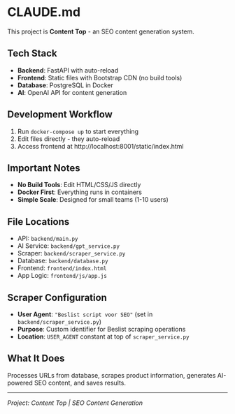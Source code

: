 # CLAUDE.md

This project is **Content Top** - an SEO content generation system.

## Tech Stack
- **Backend**: FastAPI with auto-reload
- **Frontend**: Static files with Bootstrap CDN (no build tools)
- **Database**: PostgreSQL in Docker
- **AI**: OpenAI API for content generation

## Development Workflow
1. Run `docker-compose up` to start everything
2. Edit files directly - they auto-reload
3. Access frontend at http://localhost:8001/static/index.html

## Important Notes
- **No Build Tools**: Edit HTML/CSS/JS directly
- **Docker First**: Everything runs in containers
- **Simple Scale**: Designed for small teams (1-10 users)

## File Locations
- API: `backend/main.py`
- AI Service: `backend/gpt_service.py`
- Scraper: `backend/scraper_service.py`
- Database: `backend/database.py`
- Frontend: `frontend/index.html`
- App Logic: `frontend/js/app.js`

## Scraper Configuration
- **User Agent**: `"Beslist script voor SEO"` (set in `backend/scraper_service.py`)
- **Purpose**: Custom identifier for Beslist scraping operations
- **Location**: `USER_AGENT` constant at top of `scraper_service.py`

## What It Does
Processes URLs from database, scrapes product information, generates AI-powered SEO content, and saves results.

---
_Project: Content Top | SEO Content Generation_
